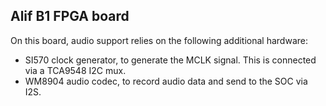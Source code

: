 ## Alif B1 FPGA board

On this board, audio support relies on the following additional hardware:
- SI570 clock generator, to generate the MCLK signal. This is connected via a TCA9548 I2C mux.
- WM8904 audio codec, to record audio data and send to the SOC via I2S.

